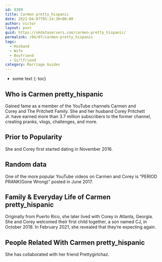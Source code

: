 ```yaml
---
id: 8309
title: Carmen pretty_hispanic
date: 2021-04-07T05:14:30+00:00
author: victor
layout: post
guid: https://ukdataservers.com/carmen-pretty_hispanic/
permalink: /04/07/carmen-pretty_hispanic
tags:
  - Husband
  - Wife
  - Boyfriend
  - Girlfriend
category: Marriage Guides
---
```


* some text
{: toc}


## Who is Carmen pretty_hispanic



Gained fame as a member of the YouTube channels Carmen and Corey and The Pritchett Family. She and her husband Corey Pritchett Jr. have earned more than 3.7 million subscribers to the former channel, creating pranks, vlogs, challenges, and more. 

                
                
                
## Prior to Popularity



She and Corey first started dating in November 2016. 

                
                
                
## Random data



One of the more popular YouTube videos on Carmen and Corey is &#8220;PERIOD PRANK(Gone Wrong)&#8221; posted in June 2017. 

                
                
                
## Family & Everyday Life of Carmen pretty_hispanic



Originally from Puerto Rico, she later lived with Corey in Atlanta, Georgia. She and Corey welcomed their first child together, a son named CJ, in October 2018. In February 2021, she revealed that they&#8217;re expecting again.

                
                
                
## People Related With Carmen pretty_hispanic



She has collaborated with her friend Prettygirlchaz.

                
              
            
          
          
          